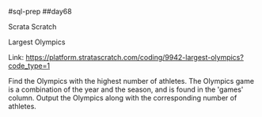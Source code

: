 #sql-prep
##day68

Scrata Scratch 

Largest Olympics

Link:
https://platform.stratascratch.com/coding/9942-largest-olympics?code_type=1

Find the Olympics with the highest number of athletes. The Olympics game is a combination of the year and the season, and is found in the 'games' column. Output the Olympics along with the corresponding number of athletes.
